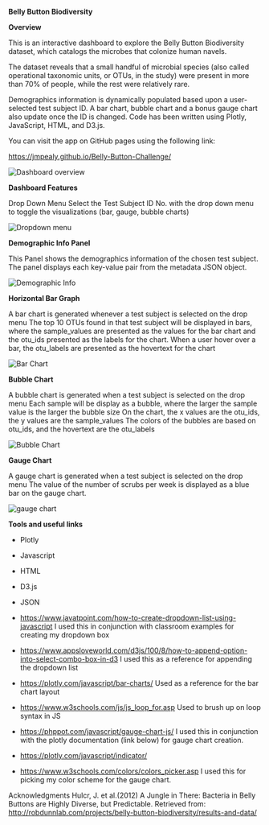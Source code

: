 **Belly Button Biodiversity**

**Overview**

This is an interactive dashboard to explore the Belly Button Biodiversity dataset, which catalogs the microbes that colonize human navels.

The dataset reveals that a small handful of microbial species (also called operational taxonomic units, or OTUs, in the study) were present in more than 70% of people, while the rest were relatively rare.

Demographics information is dynamically populated based upon a user-selected test subject ID. A bar chart, bubble chart and a bonus gauge chart also update once the ID is changed. Code has been written using Plotly, JavaScript, HTML, and D3.js.

You can visit the app on GitHub pages using the following link:

https://jmpealy.github.io/Belly-Button-Challenge/

![Dashboard overview](https://github.com/jmpealy/belly-button-challenge/assets/128240129/9291317f-93a6-44c1-98ce-fee1874ee925)

**Dashboard Features**

Drop Down Menu
Select the Test Subject ID No. with the drop down menu to toggle the visualizations (bar, gauge, bubble charts)

![Dropdown menu](https://github.com/jmpealy/belly-button-challenge/assets/128240129/667e88e8-29f8-480b-bc92-6cfd8c776ac4)

**Demographic Info Panel**

This Panel shows the demographics information of the chosen test subject.
The panel displays each key-value pair from the metadata JSON object.

![Demographic Info](https://github.com/jmpealy/belly-button-challenge/assets/128240129/878bd7b0-471e-4cd2-9193-023bcac9c418)


**Horizontal Bar Graph**

A bar chart is generated whenever a test subject is selected on the drop menu
The top 10 OTUs found in that test subject will be displayed in bars, where the sample_values are presented as the values for the bar chart and the otu_ids presented as the labels for the chart.
When a user hover over a bar, the otu_labels are presented as the hovertext for the chart

![Bar Chart](https://github.com/jmpealy/belly-button-challenge/assets/128240129/ab39d1c6-0dc0-4ef8-9ccc-3cf309535354)

**Bubble Chart**

A bubble chart is generated when a test subject is selected on the drop menu
Each sample will be display as a bubble, where the larger the sample value is the larger the bubble size
On the chart, the x values are the otu_ids, the y values are the sample_values
The colors of the bubbles are based on otu_ids, and the hovertext are the otu_labels

![Bubble Chart](https://github.com/jmpealy/belly-button-challenge/assets/128240129/9e68c49a-deda-4fab-845b-2d4b392d0692)


**Gauge Chart**

A gauge chart is generated when a test subject is selected on the drop menu
The value of the number of scrubs per week is displayed as a blue bar on the gauge chart.

![gauge chart](https://github.com/jmpealy/belly-button-challenge/assets/128240129/7d83dce3-2445-485a-8ed7-718a66186da2)


**Tools and useful links**

* Plotly

* Javascript

* HTML

* D3.js

* JSON

* https://www.javatpoint.com/how-to-create-dropdown-list-using-javascript
    I used this in conjunction with classroom examples for creating my dropdown box

* https://www.appsloveworld.com/d3js/100/8/how-to-append-option-into-select-combo-box-in-d3
    I used this as a reference for appending the dropdown list

* https://plotly.com/javascript/bar-charts/
    Used as a reference for the bar chart layout

* https://www.w3schools.com/js/js_loop_for.asp
    Used to brush up on loop syntax in JS

* https://phppot.com/javascript/gauge-chart-js/
    I used this in conjunction with the plotly documentation (link below) for gauge chart creation.

* https://plotly.com/javascript/indicator/


* https://www.w3schools.com/colors/colors_picker.asp
    I used this for picking my color scheme for the gauge chart.

Acknowledgments
Hulcr, J. et al.(2012) A Jungle in There: Bacteria in Belly Buttons are Highly Diverse, but Predictable. Retrieved from: http://robdunnlab.com/projects/belly-button-biodiversity/results-and-data/

